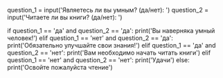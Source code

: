 question_1 = input('Являетесь ли вы умным? (да/нет): ')
question_2 = input('Читаете ли вы книги? (да/нет): ')

if question_1 == 'да' and question_2 == 'да':
    print('Вы наверняка умный человек!')
elif question_1 == 'нет' and question_2 == 'да':
    print('Обязательно улучшайте свои знания!')
elif question_1 == 'да' and question_2 == 'нет':
    print('Вам необходимо начать читать книги')
elif question_1 == 'нет' and question_2 == 'нет':
    print('Удачи')
else:
    print('Освойте пожалуйста чтение')
